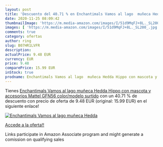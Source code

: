 ```yaml
---
layout: post
title: 'Descuento del 40.71 % en Enchantimals Vamos al lago  muñeca Hedda'
date: 2020-11-25 08:09:42
thumbnailImage: 'https://m.media-amazon.com/images/I/51d9MqFJ+8L._SL200_.jpg'
images: [ 'https://m.media-amazon.com/images/I/51d9MqFJ+8L._SL200_.jpg' ]
comments: true
category: ofertas
author: ring
slug: B07HR1LVFR
description:
actualPrice: 9.48 EUR
currency: EUR
price: 9.48
comparePrice: 15.99 EUR
inStock: true
prodname: Enchantimals Vamos al lago  muñeca Hedda Hippo con mascota y accesorios  Mattel GFN56    color/modelo surtido
---
```


Tienes [Enchantimals Vamos al lago  muñeca Hedda Hippo con mascota y accesorios  Mattel GFN56    color/modelo surtido](https://www.amazon.es/dp/B07HR1LVFR/?tag=tolees-21) con un 40.71 % de descuento con precio de oferta de 9.48 EUR (original: 15.99 EUR) en el siguiente enlace!

[![Enchantimals Vamos al lago  muñeca Hedda](https://m.media-amazon.com/images/I/51d9MqFJ+8L._SL200_.jpg)](https://www.amazon.es/dp/B07HR1LVFR/?tag=tolees-21)

[Accede a la oferta!!](https://www.amazon.es/dp/B07HR1LVFR/?tag=tolees-21)

Links participate in Amazon Associate program and might generate a comission on qualifying sales


